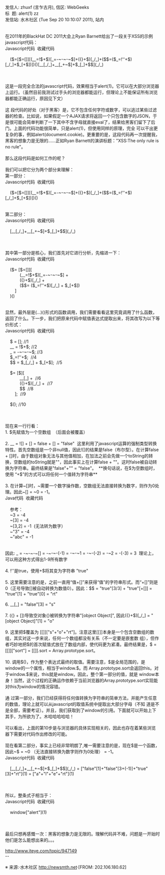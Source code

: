 <p>发信人: zhuxf (言乍古月), 信区: WebGeeks<br />标 &nbsp;题: alert(1) zz<br />发信站: 水木社区 (Tue Sep 20 10:10:07 2011), 站内<br /><br /><br />在2011年的BlackHat DC 2011大会上Ryan Barnett给出了一段关于XSS的示例javascript代码：<br />Javascript代码 &nbsp;收藏代码<br /><br />&nbsp;&nbsp; &nbsp;($=[$=[]][(__=!$+$)[_=-~-~-~$]+({}+$)[_/_]+($$=($_=!''+$)[_/_]+$_[+$])])()[__[_/_]+__[_+~$]+$_[_]+$$](_/_) &nbsp;<br /><br /><br /><br />这是一段完全合法的javascript代码，效果相当于alert(1)。它可以在大部分浏览器上运行。（虽然目前我测试过手头的浏览器都能运行，但理论上不能保证所有浏览器都能正确运行，原因见下文）<br /><br />这 段代码的好处（对于黑客）是，它不包含任何字符或数字，可以逃过某些过滤器的检查。比如说，如果假定一个AJAX请求将返回一个只包含数字的JSON，于 是很可能会简单判断了一下其中不含字母就直接eval了，结果给黑客们留下了后门。上面的代码功能很简单，只是alert(1)，但使用同样的原理，完全 可以干出更复杂的事，例如alert(document.cookie)。更重要的是，这段代码再一次提醒我，黑客的想象力是无限的&hellip;&hellip;正如Ryan Barnett的演讲标题："XSS:The only rule is no rule"。<br /><br />那么这段代码是如何工作的呢？<br /><br />我们可以把它分为两个部分来理解：<br />第一部分：<br />Javascript代码 &nbsp;收藏代码<br /><br />&nbsp;&nbsp; &nbsp;($=[$=[]][(__=!$+$)[_=-~-~-~$]+({}+$)[_/_]+($$=($_=!''+$)[_/_]+$_[+$])])() &nbsp;<br /><br /><br />第二部分：<br />Javascript代码 &nbsp;收藏代码<br /><br />&nbsp;&nbsp; &nbsp;[__[_/_]+__[_+~$]+$_[_]+$$](_/_) &nbsp;<br /><br /><br /><br />其中第一部分是核心，我们首先对它进行分析，先缩进一下：<br />Javascript代码 &nbsp;收藏代码<br /><br />&nbsp;&nbsp; &nbsp;($= [$=[]][ &nbsp;<br />&nbsp;&nbsp; &nbsp; &nbsp; &nbsp; &nbsp; &nbsp;(__=!$+$)[_=-~-~-~$] + &nbsp;<br />&nbsp;&nbsp; &nbsp; &nbsp; &nbsp; &nbsp; &nbsp;({}+$)[_/_] + &nbsp;<br />&nbsp;&nbsp; &nbsp; &nbsp; &nbsp; &nbsp; &nbsp;($$= ($_=!''+$)[_/_] + $_[+$]) &nbsp;<br />&nbsp;&nbsp; &nbsp; &nbsp; &nbsp;] &nbsp;<br />&nbsp;&nbsp; &nbsp;)() &nbsp;<br /><br /><br />显然，最外层是(...)()形式的函数调用，我们需要看看这里究竟调用了什么函数，返回了什么。下一步，我们把原来代码中赋值表达式提取出来，将其改写为以下等价形式：<br />Javascript代码 &nbsp;收藏代码<br /><br />&nbsp;&nbsp; &nbsp;$ = []; //1 &nbsp;<br />&nbsp;&nbsp; &nbsp;__ = !$+$; //2 &nbsp;<br />&nbsp;&nbsp; &nbsp;_ = -~-~-~$; //3 &nbsp;<br />&nbsp;&nbsp; &nbsp;$_=!''+$; &nbsp;//4 &nbsp;<br />&nbsp;&nbsp; &nbsp;$$ = $_[_/_] + $_[+$]; &nbsp;//5 &nbsp;<br />&nbsp;&nbsp; &nbsp; &nbsp;<br />&nbsp;&nbsp; &nbsp;$= [$][ &nbsp;<br />&nbsp;&nbsp; &nbsp; &nbsp; &nbsp; &nbsp; &nbsp;__[_] + &nbsp;//6 &nbsp;<br />&nbsp;&nbsp; &nbsp; &nbsp; &nbsp; &nbsp; &nbsp;({}+$)[_/_] + &nbsp;//7 &nbsp;<br />&nbsp;&nbsp; &nbsp; &nbsp; &nbsp; &nbsp; &nbsp;$$ &nbsp;//8 &nbsp;<br />&nbsp;&nbsp; &nbsp; &nbsp; &nbsp;]; &nbsp;//9 &nbsp;<br />&nbsp;&nbsp; &nbsp; &nbsp;<br />&nbsp;&nbsp; &nbsp;$(); //10 &nbsp;<br /><br /><br /><br />现在来一行行看：<br />1. $先赋值为一个空数组 &nbsp;（后面会被覆盖）<br /><br />2. __ = ![] + [] = false + [] = "false" &nbsp;这里利用了javascript运算的强制类型转换特性。首先空数组是一个非null值，因此![]的结果是false（布尔型）。在计算false + []时，由于数组对象无法与其他值相加，在加法之前会先做一个toString的转换，空数组的toString就是""，因此事实上在计算false + ""。这时false被自动转换为字符串。最终结果是"false"+"" = "false"。 &nbsp;**换句话说，在$为空数组时，使用 &ldquo;+$&rdquo;的方式可以将任何一个值转为字符串**<br /><br />3. 在计算~[]时，~需要一个数字操作数，空数组无法直接转换为数字，则作为0处理。因此~[] = ~0 = -1。<br />Java代码 &nbsp;收藏代码<br /><br />&nbsp;&nbsp; &nbsp;参考： &nbsp;<br />&nbsp;&nbsp; &nbsp;~3 = -4 &nbsp;<br />&nbsp;&nbsp; &nbsp;~[3] = -4 &nbsp;<br />&nbsp;&nbsp; &nbsp;~[3,2] = -1 &nbsp;(无法转为数字） &nbsp;<br />&nbsp;&nbsp; &nbsp;~"3" = -4 &nbsp;<br />&nbsp;&nbsp; &nbsp;~"abc" = -1 &nbsp;<br /><br /><br />因此: _ = -~-~-~[] = -~-~-(-1) = -~-~1 = -~-(-2) = -~2 = -(-3) = 3 &nbsp;理论上，可以用这种方式得出1-9所有数字<br /><br />4. !''是true，使用+$将其变为字符串 "true"<br /><br />5. 这里需要注意的是，之前一直用&ldquo;值+[]&rdquo;来获得&ldquo;值&rdquo;的字符串形式。而&ldquo;+[]&rdquo;则是0（正号导致[]被自动转换为数值0）。因此：$$ = "true"[3/3] + "true"[+[]] = "true"[1] + "true"[0] = "rt"<br /><br />6. __[_] = "false"[3] = "s"<br /><br />7. ({} + [])导致空对象{}被转换为字符串"[object Object]", 因此({}+$)[_/_] = "[object Object]"[1] = "o"<br /><br />9. 这里把$覆盖为 [[]]["s"+"o"+"rt"]。注意这里[[]]本身是一个包含空数组的数组，其实对这一步来说，任何一个数组都没有关系（不一定要是嵌套数 组），但作者巧妙地把$的首次赋值式放在了数组内部，使代码更为紧凑。最终结果是，$ = [[]]["sort"] = [[]].sort = Array.prototype.sort。<br /><br />10. 调用$()，作为整个表达式最终的取值。需要注意，$是全局范围的，是window的一个属性，相当于window.$。而 Array.prototype.sort会返回this。对于window.$来说，this就是window。因此，整个第一部分的值，就是 window本身！当然，这个过程的正确运作依赖于当前浏览器的Array.prototype.sort实现能对this为window的情况容错。<br /><br />通 过第一部分，我们已经获得将任何值转换为字符串的简单方法，并能产生任意的数值，理论上就可以从javascript的取值系统中提取出大部分字母（不知 道是不是全部，需要考证）。并且，我们获取到了window的引用。下面就可以开始上下其手，为所欲为了。木哈哈哈哈哈！<br /><br />可以看出，上面的第10步是与浏览器的具体实现相关的，因此也存在着某些浏览器下需要对代码作出修改的可能。<br /><br />现在看第二部分，事实上已经非常明朗了,唯一需要注意的是，现在$是一个函数，因此~$ = ~0 （无法直接转换为数字则作为0处理） = -1。<br />Javascript代码 &nbsp;收藏代码<br /><br />&nbsp;&nbsp; &nbsp;[__[_/_]+__[_+~$]+$_[_]+$$](_/_) = ["false"[1]+"false"[3+(-1)]+"true"[3]+"rt"](1) = ["a"+"l"+"e"+"rt"](1) &nbsp;<br /><br /><br /><br />所以，整条式子相当于：<br />Javascript代码 &nbsp;收藏代码<br /><br />&nbsp;&nbsp; &nbsp;window["alert"](1) &nbsp;<br /><br /><br /><br />最后只想再感慨一次：黑客的想象力是无限的。理解代码并不难，问题是一开始时他们是怎么能想出来的。。。 <br /><br /><a target="_blank" href="http://www.iteye.com/topic/947149">http://www.iteye.com/topic/947149</a><br />--<br /><br />※ 来源:&middot;水木社区 <a target="_blank" href="http://newsmth.net/">http://newsmth.net</a>&middot;[FROM: 202.106.180.62]</p>